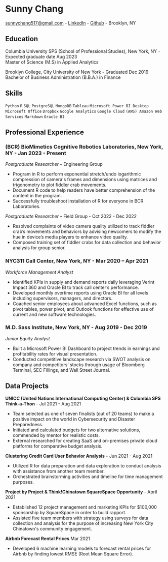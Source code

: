 # Sunny Chang

sunnychang517@gmail.com - [LinkedIn](https://www.linkedin.com/in/sunnychang517) - [Github](https://github.com/sunnychang517) - Brooklyn, NY

## Education 

Columbia University SPS (School of Professional Studies), New York, NY - Expected graduate date Aug 2023<br> 
Master of Science (M.S) in Applied Analytics

Brooklyn College, City University of New York - Graduated Dec 2019<br>
Bachelor of Business Administration (B.B.A.) in Finance

## Skills

`Python` `R` `SQL` `PostgreSQL` `MongoDB` `Tableau` 
`Microsoft Power BI Desktop` `Microsoft Office` `Dropbox`
`Google Analytics` `Google Cloud` `(AWS) Amazon Web Services` 
`Markdown` `Oracle BI` 

## Professional Experience
### (BCR) BioMimetics Cognitive Robotics Laboratories, New York, NY -  Jan 2023 - Present                                       
*Postgraduate Researcher* – Engineering Group

+ Program in R to perform exponential stretch/undo logarithmic compression of camera's frames and dimensions using matrices and trigonometry to plot fiddler crab movements. 
+ Document R code to help readers have better comprehension of the content in the program. 
+ Successfully troubleshoot installation of R for everyone in BCR Laboratories.

*Postgraduate Researcher* – Field Group - Oct 2022 - Dec 2022
+ Resolved complaints of video camera quality utilized to track fiddler crab’s movements and behaviors by advising newcomers to modify the hue in device’s media players to enhance video quality.
+ Composed training set of fiddler crabs for data collection and behavior analysis for group senior.

### NYC311 Call Center, New York, NY - Mar 2020 – Apr 2021
*Workforce Management Analyst*
+ Identified KPIs in supply and demand reports daily leveraging Verint Impact 360 and Oracle BI to track call center’s performance.
+ Developed monthly overtime reports using Oracle BI for all levels including supervisors, managers, and directors.
+ Coached senior employees about advanced Excel functions, such as pivot tables, power pivot, and Outlook functions for effective use of current and new software technologies.

### M.D. Sass Institute, New York, NY - Aug 2019 - Dec 2019
*Junior Equity Analyst*
+ Built a Microsoft Power BI Dashboard to project trends in earnings and profitability rates for visual
presentation.
+ Conducted competitive landscape research via SWOT analysis on company and competitors’ stocks through usage of Bloomberg Terminal, SEC Fillings, and Wall Street Journal.

## Data Projects

<strong>UNICC (United Nations International Computing Center) & Columbia SPS Think-a-Thon</strong> - Jul 2021 - Aug 2021
+ Team selected as one of seven finalists (out of 20 teams) to make a positive impact on the world in Cybersecurity and Disaster Preparedness.
+ Initiated and calculated budgets for two alternative solutions, commended by mentor for realistic costs.
+ External researched for creating SaaS and on-premises private cloud platforms for comparative budget analysis.

<strong>Clustering Credit Card User Behavior Analysis</strong> - Jun 2021 - Aug 2021
+ Utilized R for data preparation and data exploration to conduct analysis with assistance from another team member.
+	Orchestrated brainstorming activities and timeline for time management purposes.

<strong>Project by Project & Think!Chinatown SquareSpace Opportunity</strong> - April 2021
+ Established 12 project management and marketing KPIs for $100,000 sponsorship by SquareSpace in order to build rapport.
+ Assisted five team members with strategy using surveys for data collection and analysis for the purpose of increasing New York City Chinatown's community engagement. 

<strong>Airbnb Forecast Rental Prices</strong> 									         Mar 2021
+	Developed 6 machine learning models to forecast rental prices for Airbnb by finding lowest RMSE (Root Mean Square Error).








